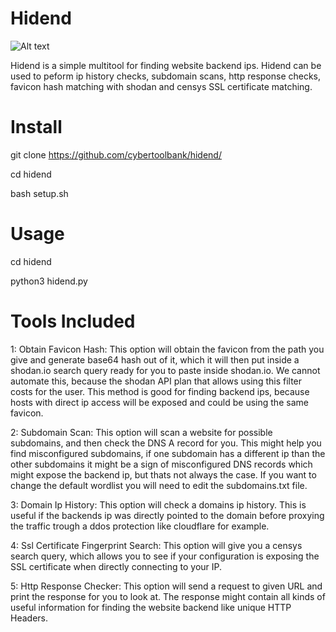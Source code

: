 # Hidend
![Alt text](https://i.imgur.com/Q87FBUS.png "Hidend")

Hidend is a simple multitool for finding website backend ips. Hidend can be used to peform ip history checks, subdomain scans, http response checks, favicon hash matching with shodan and censys SSL certificate matching.

# Install

git clone https://github.com/cybertoolbank/hidend/

cd hidend

bash setup.sh

# Usage 

cd hidend

python3 hidend.py

# Tools Included

1:
  Obtain Favicon Hash: This option will obtain the favicon from
  the path you give and generate base64 hash out of it, which 
  it will then put inside a shodan.io search query ready for 
  you to paste inside shodan.io. We cannot automate this, 
  because the shodan API plan that allows using this filter 
  costs for the user. This method is good for finding backend 
  ips, because hosts with direct ip access will be exposed and
  could be using the same favicon. 
  
2:
  Subdomain Scan: This option will scan a website for possible 
  subdomains, and then check the DNS A record for you. This might
  help you find misconfigured subdomains, if one subdomain has a
  different ip than the other subdomains it might be a sign of 
  misconfigured DNS records which might expose the backend ip, 
  but thats not always the case. If you want to change the 
  default wordlist you will need to edit the subdomains.txt file.
  
3:
  Domain Ip History: This option will check a domains ip history.
  This is useful if the backends ip was directly pointed to the 
  domain before proxying the traffic trough a ddos protection like 
  cloudflare for example.
  
4: 
  Ssl Certificate Fingerprint Search: This option will give you a
  censys search query, which allows you to see if your configuration is 
  exposing the SSL certificate when directly connecting to your IP.
  
5:
  Http Response Checker: This option will send a request to given URL
  and print the response for you to look at. The response might contain
  all kinds of useful information for finding the website backend like
  unique HTTP Headers. 
